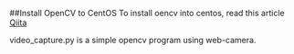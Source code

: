 ##Install OpenCV to CentOS
To install oencv into centos, read this article
[Qiita](https://qiita.com/estaro/items/c2f8f790dc62a9f5965f)  
  
video_capture.py is a simple opencv program using web-camera.



